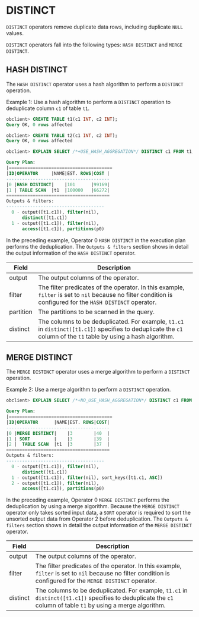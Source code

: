 # DISTINCT

`DISTINCT` operators remove duplicate data rows, including duplicate `NULL` values.

`DISTINCT` operators fall into the following types: `HASH DISTINCT` and `MERGE DISTINCT`.

## HASH DISTINCT

The `HASH DISTINCT` operator uses a hash algorithm to perform a `DISTINCT` operation.

Example 1: Use a hash algorithm to perform a `DISTINCT` operation to deduplicate column `c1` of table `t1`.

```sql
obclient> CREATE TABLE t1(c1 INT, c2 INT);
Query OK, 0 rows affected

obclient> CREATE TABLE t2(c1 INT, c2 INT);
Query OK, 0 rows affected

obclient> EXPLAIN SELECT /*+USE_HASH_AGGREGATION*/ DISTINCT c1 FROM t1;

Query Plan:
|=======================================
|ID|OPERATOR     |NAME|EST. ROWS|COST |
---------------------------------------
|0 |HASH DISTINCT|    |101      |99169|
|1 | TABLE SCAN  |t1  |100000   |66272|
=======================================
Outputs & filters:
-------------------------------------
  0 - output([t1.c1]), filter(nil),
      distinct([t1.c1])
  1 - output([t1.c1]), filter(nil),
      access([t1.c1]), partitions(p0)
```

In the preceding example, Operator 0 `HASH DISTINCT` in the execution plan performs the deduplication. The `Outputs & filters` section shows in detail the output information of the `HASH DISTINCT` operator.

| **Field** | **Description** |
|-----------|-----------------------------------------------------------------------------------------------------|
| output | The output columns of the operator.  |
| filter | The filter predicates of the operator. In this example, `filter` is set to `nil` because no filter condition is configured for the `HASH DISTINCT` operator.  |
| partition | The partitions to be scanned in the query.  |
| distinct | The columns to be deduplicated. For example, `t1.c1` in `distinct([t1.c1])` specifies to deduplicate the `c1` column of the `t1` table by using a hash algorithm.  |

## MERGE DISTINCT

The `MERGE DISTINCT` operator uses a merge algorithm to perform a `DISTINCT` operation.

Example 2: Use a merge algorithm to perform a `DISTINCT` operation.

```sql
obclient> EXPLAIN SELECT /*+NO_USE_HASH_AGGREGATION*/ DISTINCT c1 FROM t1;

Query Plan:
|=======================================
|ID|OPERATOR      |NAME|EST. ROWS|COST|
---------------------------------------
|0 |MERGE DISTINCT|    |3        |40  |
|1 | SORT         |    |3        |39  |
|2 |  TABLE SCAN  |t1  |3        |37  |
=======================================
Outputs & filters:
-------------------------------------
  0 - output([t1.c1]), filter(nil),
      distinct([t1.c1])
  1 - output([t1.c1]), filter(nil), sort_keys([t1.c1, ASC])
  2 - output([t1.c1]), filter(nil),
      access([t1.c1]), partitions(p0)
```

In the preceding example, Operator 0 `MERGE DISTINCT` performs the deduplication by using a merge algorithm. Because the `MERGE DISTINCT` operator only takes sorted input data, a `SORT` operator is required to sort the unsorted output data from Operator 2 before deduplication. The `Outputs & filters` section shows in detail the output information of the `MERGE DISTINCT` operator.

| **Field** | **Description** |
|----------|------------------------------------------------------------------------------------------------------|
| output | The output columns of the operator.  |
| filter | The filter predicates of the operator. In this example, `filter` is set to `nil` because no filter condition is configured for the `MERGE DISTINCT` operator.  |
| distinct | The columns to be deduplicated. For example, `t1.c1` in `distinct([t1.c1])` specifies to deduplicate the `c1` column of table `t1` by using a merge algorithm.  |
